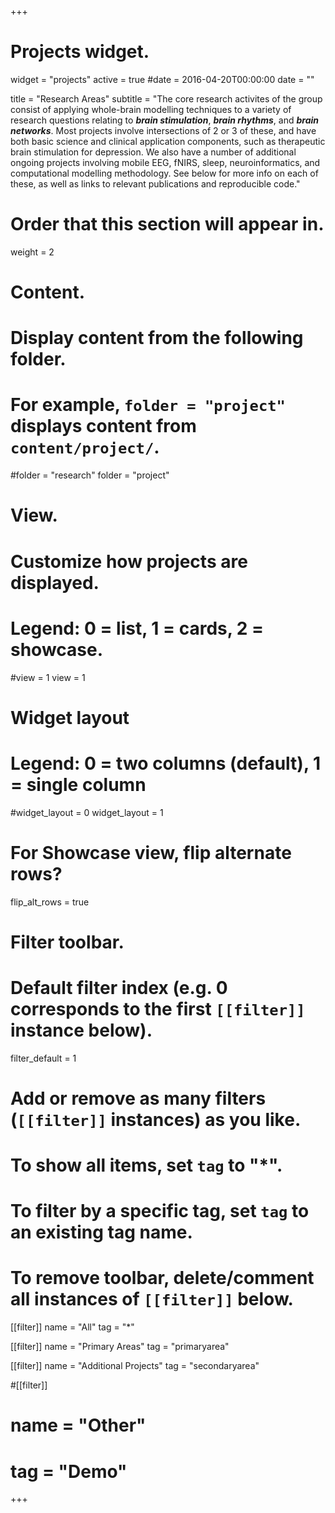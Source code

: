 +++
# Projects widget.
widget = "projects"
active = true
#date = 2016-04-20T00:00:00
date = ""

title = "Research Areas"
subtitle = "The core research activites of the group consist of applying whole-brain modelling techniques to a variety of research questions relating to ***brain stimulation***, ***brain rhythms***, and ***brain networks***. Most projects involve intersections of 2 or 3 of these, and have both basic science and clinical application components, such as therapeutic brain stimulation for depression. We also have a number of additional ongoing projects involving mobile EEG, fNIRS, sleep, neuroinformatics, and computational modelling methodology. See below for more info on each of these, as well as links to relevant publications and reproducible code."


# Order that this section will appear in.
weight = 2

# Content.
# Display content from the following folder.
# For example, `folder = "project"` displays content from `content/project/`.
#folder = "research"
folder = "project"

# View.
# Customize how projects are displayed.
# Legend: 0 = list, 1 = cards, 2 = showcase.
#view = 1
view = 1

# Widget layout
# Legend: 0 = two columns (default), 1 = single column
#widget_layout = 0
widget_layout = 1


# For Showcase view, flip alternate rows?
flip_alt_rows = true

# Filter toolbar.

# Default filter index (e.g. 0 corresponds to the first `[[filter]]` instance below).
filter_default = 1

# Add or remove as many filters (`[[filter]]` instances) as you like.
# To show all items, set `tag` to "*".
# To filter by a specific tag, set `tag` to an existing tag name.
# To remove toolbar, delete/comment all instances of `[[filter]]` below.

[[filter]]
  name = "All"
  tag = "*"

[[filter]]
  name = "Primary Areas"
  tag = "primaryarea"

[[filter]]
  name = "Additional Projects"
  tag = "secondaryarea"

#[[filter]]
#  name = "Other"
#  tag = "Demo"

+++
